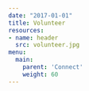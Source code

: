 ```yaml
---
date: "2017-01-01"
title: Volunteer
resources:
- name: header
  src: volunteer.jpg
menu:
  main:
    parent: 'Connect'
    weight: 60
---
```


